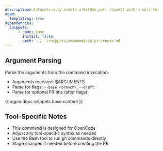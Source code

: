 ```yaml
---
description: Automatically create a GitHub pull request with a well-formatted title and description
agpm:
  templating: true
dependencies:
  snippets:
      - name: base
        install: false
        path: ../../snippets/commands/gh-pr-create.md
---
```


## Argument Parsing

Parse the arguments from the command invocation:
- Arguments received: $ARGUMENTS
- Parse for flags: `--base <branch>`, `--draft`
- Parse for optional PR title (after flags)

{{ agpm.deps.snippets.base.content }}

## Tool-Specific Notes

- This command is designed for OpenCode
- Adjust any tool-specific syntax as needed
- Use the Bash tool to run gh commands directly
- Stage changes if needed before creating the PR
